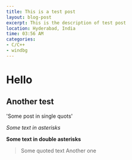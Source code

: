 ```yaml
---
title: This is a test post
layout: blog-post
excerpt: This is the description of test post
location: Hyderabad, India
time: 03:56 AM
categories:
- C/C++
- windbg
---
```


Hello
=====

Another test
------------

'Some post in single quots'

*Some text in asterisks*

**Some text in double asterisks**

>Some quoted text
>Another one

